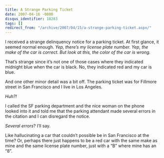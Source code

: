```yaml
---
title: A Strange Parking Ticket
date: 2007-04-16 -0800
disqus_identifier: 18283
tags: []
redirect_from: "/archive/2007/04/15/a-strange-parking-ticket.aspx/"
---
```


I received a strange delinquency notice for a parking ticket. At first
glance, it seemed normal enough. *Yep, there’s my license plate number.
Yep, the make of the car is correct. But look at this, the color of the
car is wrong.*

That’s strange since it’s not one of those cases where they indicated
midnight blue when the car is black. No, they indicated red and my car
is blue.

And one other minor detail was a bit off. The parking ticket was for
Fillmore street in San Francisco and I live in Los Angeles.

*Huh?!*

I called the SF parking department and the nice woman on the phone
looked into it and told me that the parking attendant made several
errors in the citation and I can disregard the notice.

*Several errors*? I’ll say.

Like hallucinating a car that couldn’t possible be in San Francisco at
the time? Or, perhaps there just happens to be a red car with the same
make as mine and the same license plate number, just with a “B” where
mine has an “8”.

